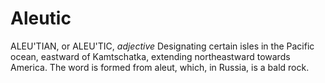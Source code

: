 # Aleutic

ALEU'TIAN, or ALEU'TIC, _adjective_ Designating certain isles in the Pacific ocean, eastward of Kamtschatka, extending northeastward towards America. The word is formed from aleut, which, in Russia, is a bald rock.